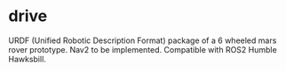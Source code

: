 # drive
URDF (Unified Robotic Description Format) package of a 6 wheeled mars rover prototype. Nav2 to be implemented. Compatible with ROS2 Humble Hawksbill.
